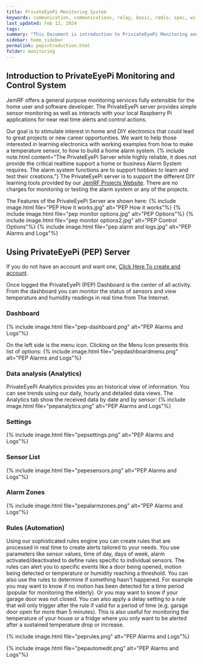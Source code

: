 ```yaml
---
title: PrivateEyePi Monitoring System
keywords: communication, communications, relay, basic, radio, spec, wifi, sensor
last_updated: Feb 12, 2024
tags:
summary: "This Document is introduction to PriviateEyePi Monitoring and Features"
sidebar: home_sidebar
permalink: pepintroduction.html
folder: monitoring
---
```


## Introduction to PrivateEyePi Monitoring and Control System
JemRF offers a general purpose monitoring services fully extensible for the home user and software developer. The PrivateEyePi server provides simple sensor monitoring as well as interacts with your local Raspberry Pi applications for near real time alerts and control actions.

Our goal is to stimulate interest in home and DIY electronics that could lead to great projects or new career opportunities. We want to help those interested in learning electronics with working examples from how to make a temperature sensor, to how to build a home alarm system.
{% include note.html content="The PrivateEyePi Server while highly reliable, it does not provide the critical realtime support a home or business Alarm System requires. The alarm system functions are to support hobbies to learn and test their creations."}
The PrivateEyePi server is to support the different DIY learning tools provided by our [JemRF Projects Website](https:///projects.jemrf.com). There are no charges for monitoring or testing the alarm system or any of the projects.

The Features of the PrivateEyePi Server are shown here:
{% include image.html file="PEP How it works.jpg" alt="PEP How it works"%}
{% include image.html file="pep monitor options.jpg" alt="PEP Options"%}
{% include image.html file="pep monitor options2.jpg" alt="PEP Control Options"%}
{% include image.html file="pep alarm and logs.jpg" alt="PEP Alarms and Logs"%}

## Using PrivateEyePi (PEP) Server
If you do not have an account and want one, [Click Here To create and account](pepregistration.html).

Once logged the PrivateEyePi (PEP) Dashboard is the center of all activity.
From the dashboard you can monitor the status of sensors and view temperature and humidity readings in real time from The Internet.

### Dashboard
{% include image.html file="pep-dashboard.png" alt="PEP Alarms and Logs"%}

On the left side is the menu icon. Clicking on the Menu Icon presents this list of options:
{% include image.html file="pepdashboardmenu.png" alt="PEP Alarms and Logs"%}

### Data analysis (Analytics)
PrivateEyePi Analytics provides you an historical view of information. You can see trends using our daily, hourly and detailed data views.
The Analytics tab show the received data by date and by sensor:
{% include image.html file="pepanalytics.png" alt="PEP Alarms and Logs"%}

### Settings
{% include image.html file="pepsettings.png" alt="PEP Alarms and Logs"%}

### Sensor List
{% include image.html file="pepesensors.png" alt="PEP Alarms and Logs"%}

### Alarm Zones
{% include image.html file="pepalarmzones.png" alt="PEP Alarms and Logs"%}

### Rules (Automation)
Using our sophisticated rules engine you can create rules that are processed in real time to create alerts tailored to your needs. You use parameters like sensor values, time of day, days of week, alarm activated/deactivated to define rules specific to individual sensors. The rules can alert you to specific events like a door being opened, motion being detected or temperature or humidity reaching a threshold. You can also use the rules to determine if something hasn't happened. For example you may want to know if no motion has been detected for a time period (popular for monitoring the elderly). Or you may want to know if your garage door was not closed. You can also apply a delay setting to a rule that will only trigger after the rule if valid for a period of time (e.g. garage door open for more than 5 minutes). This is also useful for monitoring the temperature of your house or a fridge where you only want to be alerted after a sustained temperature drop or increase.

{% include image.html file="peprules.png" alt="PEP Alarms and Logs"%}

{% include image.html file="pepautomedit.png" alt="PEP Alarms and Logs"%}
